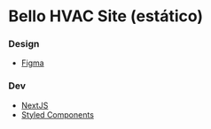 # Bello HVAC Site (estático)

### Design
- [Figma](https://www.figma.com/file/QZBHwfuIOHHWOhfneGui4C/Workspace---Bellohvac?type=design&node-id=12-2&mode=design)

### Dev
- [NextJS](https://nextjs.org/)
- [Styled Components](https://styled-components.com/)




